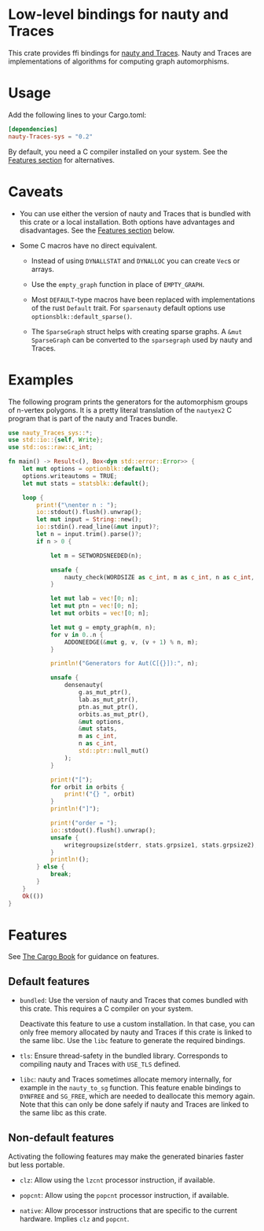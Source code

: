 # Low-level bindings for nauty and Traces

This crate provides ffi bindings for
[nauty and Traces](http://pallini.di.uniroma1.it/).
Nauty and Traces are implementations of algorithms for computing graph
automorphisms.

# Usage

Add the following lines to your Cargo.toml:

```toml
[dependencies]
nauty-Traces-sys = "0.2"
```

By default, you need a C compiler installed on your system. See the
[Features section](#features) for alternatives.

# Caveats

* You can use either the version of nauty and Traces that is bundled
  with this crate or a local installation. Both options have
  advantages and disadvantages. See the [Features section](#features)
  below.

* Some C macros have no direct equivalent.

    - Instead of using `DYNALLSTAT` and `DYNALLOC` you can create
      `Vec`s or arrays.

    - Use the `empty_graph` function in place of `EMPTY_GRAPH`.

    - Most `DEFAULT`-type macros have been replaced with
      implementations of the rust `Default` trait. For `sparsenauty`
      default options use `optionsblk::default_sparse()`.

    - The `SparseGraph` struct helps with creating sparse graphs. A
      `&mut SparseGraph` can be converted to the `sparsegraph` used by
      nauty and Traces.

# Examples

The following program prints the generators for the automorphism
groups of n-vertex polygons. It is a pretty literal translation of the
`nautyex2` C program that is part of the nauty and Traces bundle.

```rust
use nauty_Traces_sys::*;
use std::io::{self, Write};
use std::os::raw::c_int;

fn main() -> Result<(), Box<dyn std::error::Error>> {
    let mut options = optionblk::default();
    options.writeautoms = TRUE;
    let mut stats = statsblk::default();

    loop {
        print!("\nenter n : ");
        io::stdout().flush().unwrap();
        let mut input = String::new();
        io::stdin().read_line(&mut input)?;
        let n = input.trim().parse()?;
        if n > 0 {

            let m = SETWORDSNEEDED(n);

            unsafe {
                nauty_check(WORDSIZE as c_int, m as c_int, n as c_int, NAUTYVERSIONID as c_int);
            }

            let mut lab = vec![0; n];
            let mut ptn = vec![0; n];
            let mut orbits = vec![0; n];

            let mut g = empty_graph(m, n);
            for v in 0..n {
                ADDONEEDGE(&mut g, v, (v + 1) % n, m);
            }

            println!("Generators for Aut(C[{}]):", n);

            unsafe {
                densenauty(
                    g.as_mut_ptr(),
                    lab.as_mut_ptr(),
                    ptn.as_mut_ptr(),
                    orbits.as_mut_ptr(),
                    &mut options,
                    &mut stats,
                    m as c_int,
                    n as c_int,
                    std::ptr::null_mut()
                );
            }

            print!("[");
            for orbit in orbits {
                print!("{} ", orbit)
            }
            println!("]");

            print!("order = ");
            io::stdout().flush().unwrap();
            unsafe {
                writegroupsize(stderr, stats.grpsize1, stats.grpsize2);
            }
            println!();
        } else {
            break;
        }
    }
    Ok(())
}
```

# Features

See [The Cargo
Book](https://doc.rust-lang.org/cargo/reference/features.html) for
guidance on features.

## Default features

- `bundled`: Use the version of nauty and Traces that comes bundled
  with this crate. This requires a C compiler on your system.

  Deactivate this feature to use a custom installation. In that case,
  you can only free memory allocated by nauty and Traces if this crate
  is linked to the same libc. Use the `libc` feature to generate the
  required bindings.

- `tls`: Ensure thread-safety in the bundled library. Corresponds to
  compiling nauty and Traces with `USE_TLS` defined.

- `libc`: nauty and Traces sometimes allocate memory internally, for
  example in the `nauty_to_sg` function. This feature enable bindings
  to `DYNFREE` and `SG_FREE`, which are needed to deallocate this
  memory again. Note that this can only be done safely if nauty and
  Traces are linked to the same libc as this crate.

## Non-default features

Activating the following features may make the generated binaries
faster but less portable.

- `clz`: Allow using the `lzcnt` processor instruction, if available.

- `popcnt`: Allow using the `popcnt` processor instruction, if available.

- `native`: Allow processor instructions that are specific to the
  current hardware. Implies `clz` and `popcnt`.
